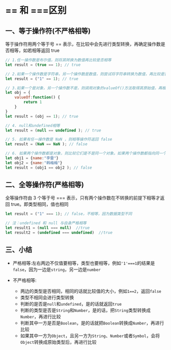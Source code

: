 #  == 和 ===区别

## 一、等于操作符(不严格相等)
等于操作符用两个等于号 == 表示，在比较中会先进行类型转换，再确定操作数是否相等，如若相等返回 true

```js
// 1.任一操作数是布尔值，则将其转换为数值再比较是否相等
let result = (true == 1); // true

// 2.如果一个操作数是字符串，另一个操作数是数值，则尝试将字符串转换为数值，再比较是否相等
let result = ("1" == 1); // true

// 3.如果一个是对象，另一个操作数不是，则调用对象的valueOf()方法取得其原始值，再根据前面的规则进行比较
let obj = {
    valueOf:function() {
        return 1
    }
}
let result = (obj == 1); // true

// 4. null和undefined相等
let result = (null == undefined ); // true

// 5. 如果有任一操作数是 NaN ，则相等操作符返回 false
let result = (NaN == NaN ); // false

// 6. 如果两个操作数都是对象，则比较它们是不是同一个对象。如果两个操作数都指向同一个对象，则相等操作符返回true
let obj1 = {name:"李雷"}
let obj2 = {name:"韩梅梅"}
let result = (obj1 == obj2 ); // false
```

## 二、全等操作符(严格相等)
全等操作符由 3 个等于号  === 表示，只有两个操作数在不转换的前提下相等才返回 true。即类型相同，值也相同
```js
let result = ("1" === 1); // false，不相等，因为数据类型不同

// 注：undefined 和 null 与自身严格相等
let result1 = (null === null)  //true
let result2 = (undefined === undefined)  //true
```

## 三、小结

* 严格相等:左右两边不仅值要相等，类型也要相等，例如`'1'===1`的结果是`false`，因为一边是`string`，另一边是`number`
  
* 不严格相等:
  * 两边的类型是否相同，相同的话就比较值的大小，例如`1==2`，返回`false`
  * 类型不相同会进行类型转换
  * 判断的是否是`null`和`undefined`，是的话就返回`true`
  * 判断的类型是否是`String`和`Number`，是的话，把`String`类型转换成`Number`，再进行比较
  * 判断其中一方是否是`Boolean`，是的话就把`Boolean`转换成`Number`，再进行比较
  * 如果其中一方为`Object`，且另一方为`String`、`Number`或者`Symbol`，会将`Object`转换成原始类型后，再进行比较
